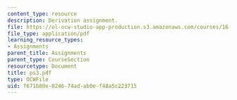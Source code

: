 ```yaml
---
content_type: resource
description: Derivation assignment.
file: https://ol-ocw-studio-app-production.s3.amazonaws.com/courses/16-120-compressible-flow-spring-2003/f671b80e024674adab0ef48a5c223715_ps3.pdf
file_type: application/pdf
learning_resource_types:
- Assignments
parent_title: Assignments
parent_type: CourseSection
resourcetype: Document
title: ps3.pdf
type: OCWFile
uid: f671b80e-0246-74ad-ab0e-f48a5c223715
---
```

